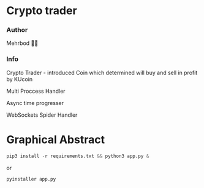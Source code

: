 # Crypto trader
### Author
Mehrbod :man_technologist:
### Info
Crypto Trader - introduced Coin which determined will buy and sell in profit by KUcoin

Multi Proccess Handler

Async time progresser

WebSockets Spider Handler
# Graphical Abstract
``` python
pip3 install -r requirements.txt && python3 app.py &
```
or
```python
pyinstaller app.py
```
